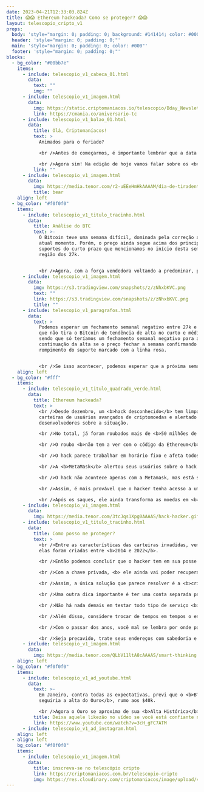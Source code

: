```yaml
---
date: 2023-04-21T12:33:03.824Z
title: 😱😱 Ethereum hackeada? Como se proteger? 😱😱
layout: telescopio_cripto_v1
props:
  body: 'style="margin: 0; padding: 0; background: #141414; color: #000"'
  header: 'style="margin: 0; padding: 0;"'
  main: 'style="margin: 0; padding: 0; color: #000"'
  footer: 'style="margin: 0; padding: 0;"'
blocks:
  - bg_color: "#00bb7e"
    items:
      - include: telescopio_v1_cabeca_01.html
        data:
          text: ""
          img: ""
      - include: telescopio_v1_imagem.html
        data:
          img: https://static.criptomaniacos.io/telescopio/Bday_Newsletter.png
          link: https://cmania.co/aniversario-tc
      - include: telescopio_v1_balao_01.html
        data:
          title: Olá, Criptomaníacos!
          text: >
            Animados para o feriado?

            <br />Antes de começarmos, é importante lembrar que a data de hoje nos lembra sobre <b>Tiradentes</b>, um homem que lutou contra a cobrança abusiva de impostos e contra o estado absolutista.

            <br />Agora sim! Na edição de hoje vamos falar sobre os <b>roubos que estão acontecendo nas carteiras de Ethereum</b>, que são misteriosos e bem estranhos…
          link: ""
      - include: telescopio_v1_imagem.html
        data:
          img: https://media.tenor.com/r2-uEEeHmHkAAAAM/dia-de-tiradentes-feliz-dia-de-tiradentes.gif
          title: bear
    align: left
  - bg_color: "#f0f0f0"
    items:
      - include: telescopio_v1_titulo_tracinho.html
        data:
          title: Análise do BTC
          text: >-
            O Bitcoin teve uma semana difícil, dominada pela correção até o
            atual momento. Porém, o preço ainda segue acima dos principais
            suportes do curto prazo que mencionamos no início desta semana, a
            região dos 27k.


            <br />Agora, com a força vendedora voltando a predominar, podemos esperar por uma tentativa de rompimento do suporte do curto prazo enquanto o preço não conseguir voltar acima da resistência dos 29k, que antes servia como suporte para o preço.
      - include: telescopio_v1_imagem.html
        data:
          img: https://s3.tradingview.com/snapshots/z/zNhxbKVC.png
          text: ""
          link: https://s3.tradingview.com/snapshots/z/zNhxbKVC.png
          title: ""
      - include: telescopio_v1_paragrafos.html
        data:
          text: >
            Podemos esperar um fechamento semanal negativo entre 27k e 28k, mas
            que não tira o Bitcoin de tendência de alta no curto e médio prazo,
            sendo que só teríamos um fechamento semanal negativo para a
            continuação da alta se o preço fechar a semana confirmando o
            rompimento do suporte marcado com a linha rosa.


            <br />Se isso acontecer, podemos esperar que a próxima semana seja de correção, sendo que nesse cenário, os 25k poderiam ser o alvo da queda.
    align: left
  - bg_color: "#fff"
    items:
      - include: telescopio_v1_titulo_quadrado_verde.html
        data:
          title: Ethereum hackeada?
          text: >
            <br />Desde dezembro, um <b>hack desconhecido</b> tem limpado as
            carteiras de usuários avançados de criptomoedas e alertado
            desenvolvedores sobre a situação.

            <br />No total, já foram roubados mais de <b>50 milhões de reais</b>. 

            <br />O roubo <b>não tem a ver com o código da Ethereum</b> ou uma falha de segurança da sua rede. Na verdade, o que acontece é a venda dos tokens por ether dentro da própria carteira da vítima antes dos fundos serem sacados.

            <br />O hack parece trabalhar em horário fixo e afeta todos os tipos de pessoas, <b>desde as mais iniciantes às mais experientes</b>.

            <br />A <b>MetaMask</b> alertou seus usuários sobre o hack e pediu que eles tomem medidas para proteger suas carteiras e investimentos. Até mesmo funcionários da empresa já foram roubados.

            <br />O hack não acontece apenas com a Metamask, mas está sujeito a <b>todo tipo de carteira</b>, até mesmo sendo relatados problemas com carteiras físicas. Já foi identificado em outras 10 redes além da Ethereum.

            <br />Assim, é mais provável que o hacker tenha acesso a um banco de dados com milhares de <b>chaves privadas</b>. Dessa forma, ele passa horas do seu dia entrando nas carteiras e drenando os fundos.

            <br />Após os saques, ele ainda transforma as moedas em <b>Bitcoin</b> e passa os saldos em mixer de criptomoedas, o que  faz com que o <b>rastreio dos valores se torne extremamente difícil</b>.
      - include: telescopio_v1_imagem.html
        data:
          img: https://media.tenor.com/3tcJqs1Xpg0AAAAS/hack-hacker.gif
      - include: telescopio_v1_titulo_tracinho.html
        data:
          title: Como posso me proteger?
          text: >
            <br />Entre as características das carteiras invadidas, vemos que
            elas foram criadas entre <b>2014 e 2022</b>. 

            <br />Então podemos concluir que o hacker tem em sua posse as chaves privadas de milhares de pessoas que criaram endereços em todos esses anos. <br />Se for isso mesmo, <b>não adianta guardar bem sua chave privada, nem pôr em carteira física ou usar autenticação em dois fatores</b>.

            <br />Com a chave privada, <b> ele ainda vai poder recuperar a conta</b> em uma nova carteira e efetuar o roubo.

            <br />Assim, a única solução que parece resolver é a <b>criação de uma nova carteira, com nova chave privada e a transferência dos fundos para ela</b>. 

            <br />Uma outra dica importante é ter uma conta separada para entrar em sites e protocolos que você não confia. 

            <br />Não há nada demais em testar todo tipo de serviço <b>web3</b>, ou se aventurar nas <b>DeFis</b> da vida… Mas você <b>não deve usar a mesma carteira</b> do seu holding para isso.

            <br />Além disso, considere trocar de tempos em tempos o endereço que você usa para testar vários protocolos pela web. 

            <br />Com o passar dos anos, você mal se lembra por onde passou com seu dinheirinho e apenas revogar permissões <b>podem não te livrar completamente de vulnerabilidades e roubos futuros</b>.

            <br />Seja precavido, trate seus endereços com sabedoria e prudência, my friend!
      - include: telescopio_v1_imagem.html
        data:
          img: https://media.tenor.com/QLbV11ltA8cAAAAS/smart-thinking.gif
    align: left
  - bg_color: "#f0f0f0"
    items:
      - include: telescopio_v1_ad_youtube.html
        data:
          text: >-
            Em Janeiro, contra todas as expectativas, previ que o <b>BTC
            seguiria a alta do Ouro</b>, rumo aos $40k. 

            <br />Agora o Ouro se aproxima de sua <b>Alta Histórica</b> e o impacto disso no Bitcoin pode ser insano...
          title: Deixa aquele likezão no vídeo se você está confiante no BTC!
          link: https://www.youtube.com/watch?v=3cH_gFC7ATM
      - include: telescopio_v1_ad_instagram.html
    align: left
  - align: left
    bg_color: "#f0f0f0"
    items:
      - include: telescopio_v1_imagem.html
        data:
          title: inscreva-se no telescópio cripto
          link: https://criptomaniacos.com.br/telescopio-cripto
          img: https://res.cloudinary.com/criptomaniacos/image/upload/v1662133224/telescopio/inscreva-se-telescopio.png
---
```

